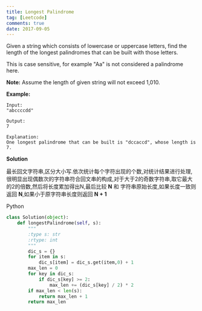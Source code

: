 ```yaml
---
title: Longest Palindrome
tag: [Leetcode]
comments: true
date: 2017-09-05
---
```








Given a string which consists of lowercase or uppercase letters, find the length of the longest palindromes that can be built with those letters.

This is case sensitive, for example "Aa" is not considered a palindrome here.

**Note:**
Assume the length of given string will not exceed 1,010.

**Example:**

```
Input:
"abccccdd"

Output:
7

Explanation:
One longest palindrome that can be built is "dccaccd", whose length is 7.
```

**Solution**

最长回文字符串,区分大小写.依次统计每个字符出现的个数,对统计结果进行处理,很明显出现偶数次的字符串符合回文串的构成,对于大于2的奇数字符串,取它最大的2的倍数,然后将长度累加得出N,最后比较 **N** 和 字符串原始长度,如果长度一致则返回 **N**,如果小于原字符串长度则返回 **N + 1**

Python

```python
class Solution(object):
    def longestPalindrome(self, s):
        """
        :type s: str
        :rtype: int
        """
        dic_s = {}
        for item in s:
            dic_s[item] = dic_s.get(item,0) + 1
        max_len = 0
        for key in dic_s:
            if dic_s[key] >= 2:
                max_len += (dic_s[key] / 2) * 2
        if max_len < len(s):
            return max_len + 1
        return max_len
```